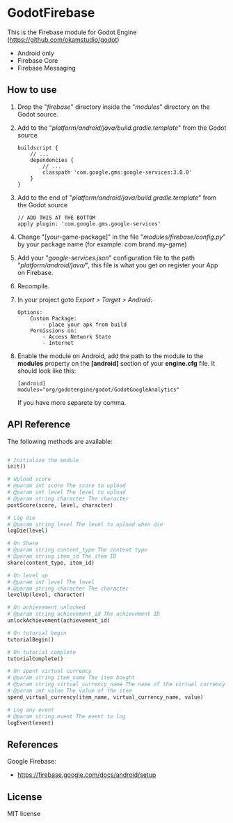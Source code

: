# GodotFirebase

This is the Firebase module for Godot Engine (https://github.com/okamstudio/godot)
- Android only
- Firebase Core
- Firebase Messaging

## How to use

1. Drop the "*firebase*" directory inside the "*modules*" directory on the Godot source.
2. Add to the "*platform/android/java/build.gradle.template*" from the Godot source

	```
	buildscript {
	    // ...
	    dependencies {
	        // ...
	        classpath 'com.google.gms:google-services:3.0.0'
	    }
	}
	```

3. Add to the end of "*platform/android/java/build.gradle.template*" from the Godot source

	```
	// ADD THIS AT THE BOTTOM
	apply plugin: 'com.google.gms.google-services'
	```

4. Change "[your-game-package]" in the file "*modules/firebase/config.py*" by your package name (for example: com.brand.my-game)


5. Add your "*google-services.json*" configuration file to the path "*platform/android/java/*", this file is what you get on register your App on Firebase.

6. Recompile.

7. In your project goto *Export > Target > Android*:

	```
	Options:
		Custom Package:
			- place your apk from build
		Permissions on:
			- Access Network State
			- Internet
	```

8. Enable the module on Android, add the path to the module to the **modules** property on the **[android]** section of your **engine.cfg** file. It should look like this:

	```
	[android]
	modules="org/godotengine/godot/GodotGoogleAnalytics"
	```

	If you have more separete by comma.

## API Reference


The following methods are available:
```python

# Initialize the module
init()

# Upload score
# @param int score The score to upload
# @param int level The level to upload
# @param string character The character
postScore(score, level, character)

# Log die
# @param string level The level to upload when die
logDie(level)

# On Share
# @param string content_type The content type
# @param string item_id The item ID
share(content_type, item_id)

# On level up
# @param int level The level
# @param string character The character
levelUp(level, character)

# On achievement unlocked
# @param string achievement_id The achievement ID
unlockAchievement(achievement_id)

# On tutorial begin
tutorialBegin()

# On tutorial complete
tutorialComplete()

# On spent virtual currency
# @param string item_name The item bought
# @param string virtual_currency_name The name of the virtual currency
# @param int value The value of the item
spend_virtual_currency(item_name, virtual_currency_name, value)

# Log any event
# @param string event The event to log
logEvent(event)
```

## References

Google Firebase:
* https://firebase.google.com/docs/android/setup

## License

MIT license
